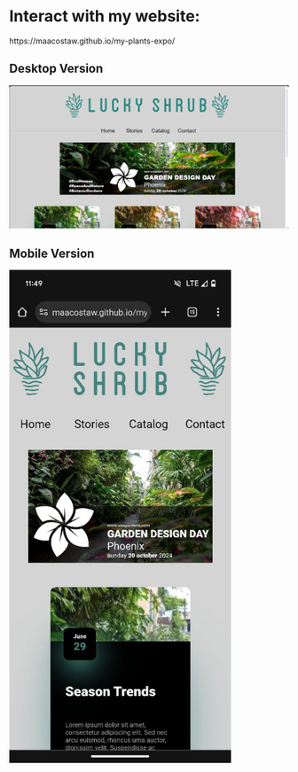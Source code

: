 <h1>Interact with my website:</h1>
<p>https://maacostaw.github.io/my-plants-expo/</p>
<h2>Desktop Version</h2>
<img src="images/ReadMeDesktop.png" width="800px" />
<h2>Mobile Version</h2>
<img src="images/ReadMeMobile.jpeg" width="400px" />
